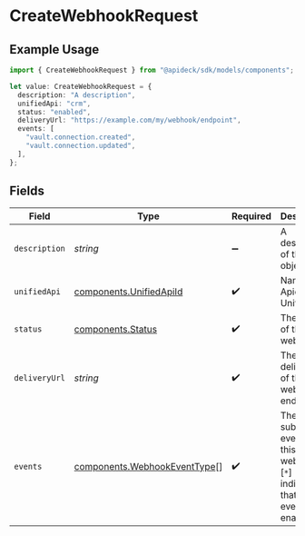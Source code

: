 # CreateWebhookRequest

## Example Usage

```typescript
import { CreateWebhookRequest } from "@apideck/sdk/models/components";

let value: CreateWebhookRequest = {
  description: "A description",
  unifiedApi: "crm",
  status: "enabled",
  deliveryUrl: "https://example.com/my/webhook/endpoint",
  events: [
    "vault.connection.created",
    "vault.connection.updated",
  ],
};
```

## Fields

| Field                                                                                        | Type                                                                                         | Required                                                                                     | Description                                                                                  | Example                                                                                      |
| -------------------------------------------------------------------------------------------- | -------------------------------------------------------------------------------------------- | -------------------------------------------------------------------------------------------- | -------------------------------------------------------------------------------------------- | -------------------------------------------------------------------------------------------- |
| `description`                                                                                | *string*                                                                                     | :heavy_minus_sign:                                                                           | A description of the object.                                                                 | A description                                                                                |
| `unifiedApi`                                                                                 | [components.UnifiedApiId](../../models/components/unifiedapiid.md)                           | :heavy_check_mark:                                                                           | Name of Apideck Unified API                                                                  | crm                                                                                          |
| `status`                                                                                     | [components.Status](../../models/components/status.md)                                       | :heavy_check_mark:                                                                           | The status of the webhook.                                                                   | enabled                                                                                      |
| `deliveryUrl`                                                                                | *string*                                                                                     | :heavy_check_mark:                                                                           | The delivery url of the webhook endpoint.                                                    | https://example.com/my/webhook/endpoint                                                      |
| `events`                                                                                     | [components.WebhookEventType](../../models/components/webhookeventtype.md)[]                 | :heavy_check_mark:                                                                           | The list of subscribed events for this webhook. [`*`] indicates that all events are enabled. | [<br/>"vault.connection.created",<br/>"vault.connection.updated"<br/>]                       |